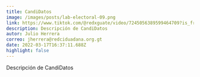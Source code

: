```yaml
---
title: CandiDatos
image: /images/posts/lab-electoral-09.png
link: https://www.tiktok.com/@redxguate/video/7245056389599464709?is_from_webapp=1&sender_device=pc&web_id=7135109244235957765
description: Descripción de CandiDatos
autor: Julio Herrera
correo: jherrera@redciduadana.org.gt
date: 2022-03-17T16:37:11.688Z
highlight: false
---
```

Descripción de CandiDatos